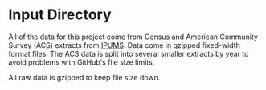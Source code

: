 # Input Directory

All of the data for this project come from Census and American Community Survey (ACS) extracts from [IPUMS](https://usa.ipums.org). Data come in gzipped fixed-width format files. The ACS data is split into several smaller extracts by year to avoid problems with GitHub's file size limits.

All raw data is gzipped to keep file size down. 
